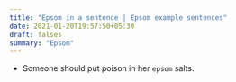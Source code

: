 ```yaml
---
title: "Epsom in a sentence | Epsom example sentences"
date: 2021-01-20T19:57:50+05:30
draft: falses
summary: "Epsom"
---
```

- Someone should put poison in her `epsom` salts.
                 
